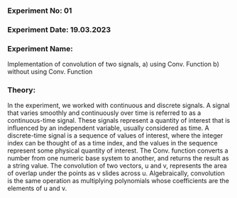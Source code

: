 ### Experiment No: 01

### Experiment Date: 19.03.2023

### Experiment Name: 
Implementation of convolution of two signals,
    a) using Conv. Function
    b) without using Conv. Function

### Theory:
In the experiment, we worked with continuous and discrete signals. A signal that varies smoothly and continuously over time is referred to as a continuous-time signal. These signals represent a quantity of interest that is influenced by an independent variable, usually considered as time. A discrete-time signal is a sequence of values of interest, where the integer index can be thought of as a time index, and the values in the sequence represent some physical quantity of interest.
The Conv. function converts a number from one numeric base system to another, and returns the result as a string value. The convolution of two vectors, u and v, represents the area of overlap under the points as v slides across u. Algebraically, convolution is the same operation as multiplying polynomials whose coefficients are the elements of u and v.
